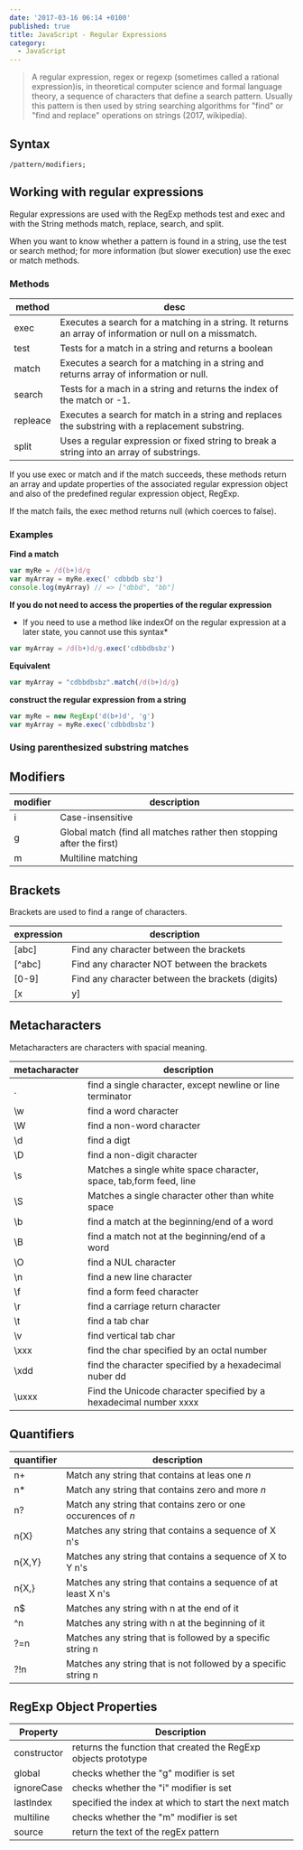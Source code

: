 ```yaml
---
date: '2017-03-16 06:14 +0100'
published: true
title: JavaScript - Regular Expressions
category:
  - JavaScript
---
```


 > A regular expression, regex or regexp (sometimes called a rational expression)is, in theoretical computer science and formal language theory, a sequence of characters that define a search pattern. Usually this pattern is then used by string searching algorithms for "find" or "find and replace" operations on strings (2017, wikipedia).
 
## Syntax

`/pattern/modifiers; `


## Working with regular expressions

Regular expressions are used with the RegExp methods test and exec and with the String methods match, replace, search, and split.

When you want to know whether a pattern is found in a string, use the test or search method; for more information (but slower execution) use the exec or match methods. 

### Methods 

|method|desc|
|--|--|
|exec|Executes a search for a matching in a string. It returns an array of information or null on a missmatch.|
|test|Tests for a match in a string and returns a boolean|
|match|Executes a search for a matching in a string and returns array of information or null.|
|search|Tests for a mach in a string and returns the index of the match or -1.|
|repleace|Executes a search for match in a string and replaces the substring with a replacement substring.|
|split|Uses a regular expression or fixed string to break a string into an array of substrings.|

If you use exec or match and if the match succeeds, these methods return an array and update properties of the associated regular expression object and also of the predefined regular expression object, RegExp. 

If the match fails, the exec method returns null (which coerces to false).

### Examples 

**Find a match**

```js
var myRe = /d(b+)d/g
var myArray = myRe.exec(' cdbbdb sbz')
console.log(myArray) // => ["dbbd", "bb"]
```

**If you do not need to access the properties of the regular expression**
* If you need to use a method like indexOf on the regular expression at a later state, you cannot use this syntax*

```js
var myArray = /d(b+)d/g.exec('cdbbdbsbz')
```

**Equivalent**

```js
var myArray = "cdbbdbsbz".match(/d(b+)d/g)
```

**construct the regular expression from a string**

```js
var myRe = new RegExp('d(b+)d', 'g')
var myArray = myRe.exec('cdbbdbsbz')
```

### Using parenthesized substring matches


## Modifiers

|modifier|description|
|--------|-----------|
|i|Case-insensitive|
|g|Global match (find all matches rather then stopping after the first)|
|m|Multiline matching|

## Brackets

Brackets are used to find a range of characters. 

|expression|description|
|--------|-----------|
|[abc]|Find any character between the brackets|
|[^abc]|Find any character NOT between the brackets|
|[0-9]|Find any character between the brackets (digits)|
|[x|y]|Find any of the alternatives specified|

## Metacharacters

Metacharacters are characters with spacial meaning.

|metacharacter|description|
|--------|-----------|
|.|find a single character, except newline or line terminator|
|\w|find a word character|
|\W|find a non-word character|
|\d|find a digt|
|\D|find a non-digit character|
|\s|Matches a single white space character, space, tab,form feed, line| feed|
|\S|Matches a single character other than white space|
|\b|find a match at the beginning/end of a word|
|\B|find a match not at the beginning/end of a word|
|\O|find a NUL character|
|\n|find a new line character|
|\f|find a form feed character|
|\r|find a carriage return character|
|\t|find a tab char|
|\v|find vertical tab char|
|\xxx|find the char specified by an octal number|
|\xdd|find the character specified by a hexadecimal nuber dd|
|\uxxx|Find the Unicode character specified by a hexadecimal number xxxx|

## Quantifiers

|quantifier|description|
|--------|-----------|
|n+|Match any string that contains at leas one *n*|
|n*|Match any string that contains zero and more *n*|
|n?|Match any string that contains zero or one occurences of *n*|
|n{X}|Matches any string that contains a sequence of X n's|
|n{X,Y}|Matches any string that contains a sequence of X to Y n's|
|n{X,}|Matches any string that contains a sequence of at least X n's|
|n$|Matches any string with n at the end of it|
|^n|Matches any string with n at the beginning of it|
|?=n|Matches any string that is followed by a specific string n|
|?!n|Matches any string that is not followed by a specific string n|

## RegExp Object Properties

|Property|Description|
|--------|-----------|
|constructor|returns the function that created the RegExp objects prototype|
|global|checks whether the "g" modifier is set|
|ignoreCase|checks whether the "i" modifier is set|
|lastIndex|specified the index at which to start the next match|
|multiline|checks whether the "m" modifier is set|
|source|return the text of the regEx pattern|